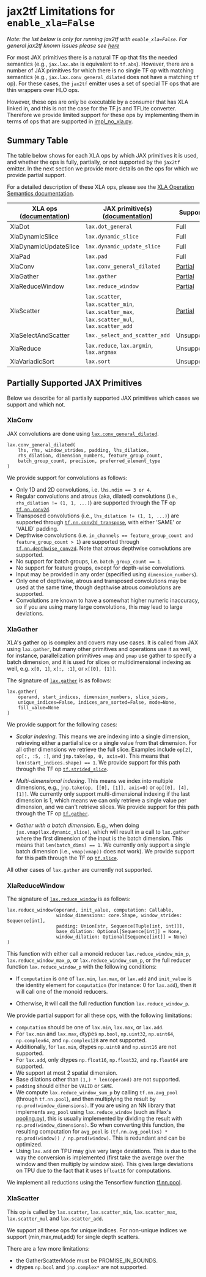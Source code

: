 # jax2tf Limitations for `enable_xla=False`

*Note: the list below is only for running jax2tf with `enable_xla=False`. For general jax2tf known issues please see [here](https://github.com/google/jax/tree/main/jax/experimental/jax2tf#known-issues)*

For most JAX primitives there is a natural TF op that fits the needed semantics
(e.g., `jax.lax.abs` is equivalent to `tf.abs`). However, there are a number of
JAX primitives for which there is no single TF op with matching semantics
(e.g., `jax.lax.conv_general_dilated` does not have a matching `tf` op). For
these cases, the `jax2tf` emitter uses a set of special TF ops that are thin
wrappers over HLO ops.

However, these ops are only be executable by a consumer that has XLA linked in,
and this is not the case for the TF.js and TFLite converter. Therefore we
provide limited support for these ops by implementing them in terms of ops that
are supported in [impl_no_xla.py](../impl_no_xla.py).

## Summary Table

The table below shows for each XLA ops by which JAX primitives it is used, and
whether the ops is fully, partially, or not supported by the `jax2tf` emitter.
In the next section we provide more details on the ops for which we provide
partial support.

For a detailed description of these XLA ops, please see the
[XLA Operation Semantics documentation](https://www.tensorflow.org/xla/operation_semantics).

| XLA ops ([documentation](https://www.tensorflow.org/xla/operation_semantics)) | JAX primitive(s) ([documentation](https://jax.readthedocs.io/en/latest/jax.lax.html)) | Supported |
| ------- | ---------------- | ------- |
| XlaDot  | `lax.dot_general` | Full |
| XlaDynamicSlice | `lax.dynamic_slice` | Full |
| XlaDynamicUpdateSlice | `lax.dynamic_update_slice` | Full |
| XlaPad  | `lax.pad` | Full |
| XlaConv | `lax.conv_general_dilated` | [Partial](#xlaconv) |
| XlaGather | `lax.gather` | [Partial](#xlagather) |
| XlaReduceWindow | `lax.reduce_window` | [Partial](#xlareducewindow) |
| XlaScatter | `lax.scatter`, `lax.scatter_min`, `lax.scatter_max`, `lax.scatter_mul`, `lax.scatter_add` | [Partial](#xlascatter) |
| XlaSelectAndScatter | `lax._select_and_scatter_add` | Unsupported |
| XlaReduce | `lax.reduce`, `lax.argmin`, `lax.argmax` | Unsupported |
| XlaVariadicSort | `lax.sort` | Unsupported |


## Partially Supported JAX Primitives

Below we describe for all partially supported JAX primitives which cases we
support and which not.

### XlaConv

JAX convolutions are done using
[`lax.conv_general_dilated`](https://jax.readthedocs.io/en/latest/_autosummary/jax.lax.conv_general_dilated.html).

```
lax.conv_general_dilated(
    lhs, rhs, window_strides, padding, lhs_dilation,
    rhs_dilation, dimension_numbers, feature_group_count,
    batch_group_count, precision, preferred_element_type
)
```

We provide support for convolutions as follows:

* Only 1D and 2D convolutions, i.e. `lhs.ndim == 3 or 4`.
* Regular convolutions and atrous (aka, dilated) convolutions
  (i.e., `rhs_dilation != (1, 1, ...)`) are supported through the TF op
  [`tf.nn.conv2d`](https://www.tensorflow.org/api_docs/python/tf/nn/conv2d).
* Transposed convolutions (i.e., `lhs_dilation != (1, 1, ...)`) are supported
  through
  [`tf.nn.conv2d_transpose`](https://www.tensorflow.org/api_docs/python/tf/nn/conv2d_transpose),
  with either 'SAME' or 'VALID' padding.
* Depthwise convolutions (i.e.
  `in_channels == feature_group_count and feature_group_count > 1`) are
  supported through
  [`tf.nn.depthwise_conv2d`](https://www.tensorflow.org/api_docs/python/tf/nn/depthwise_conv2d).
  Note that atrous depthwise convolutions are supported.
* No support for batch groups, i.e. `batch_group_count == 1`.
* No support for feature groups, except for depth-wise convolutions.
* Input may be provided in any order (specified using `dimension_numbers`).
* Only one of depthwise, atrous and transposed convolutions may be used at the
  same time, though depthwise atrous convolutions are supported.
* Convolutions are known to have a somewhat higher numeric inaccuracy, so if you 
  are using many large convolutions, this may lead to large deviations.

### XlaGather

XLA's gather op is complex and covers may use cases. It is called from JAX using
`lax.gather`, but many other primitives and operations use it as well, for
instance, parallelization primitives `vmap` and `pmap` use gather to specify a
batch dimension, and it is used for slices or multidimensional indexing as well,
e.g. `x[0, 1]`, `x[:, :1]`, or `x[[0], [1]]`.

The signature of [`lax.gather`](https://jax.readthedocs.io/en/latest/_autosummary/jax.lax.gather.html#jax.lax.gather)
is as follows:

```
lax.gather(
    operand, start_indices, dimension_numbers, slice_sizes,
    unique_indices=False, indices_are_sorted=False, mode=None,
    fill_value=None
)
```

We provide support for the following cases:

* *Scalar indexing*. This means we are indexing into a single dimension,
  retrieving either a partial slice or a single value from that dimension. For
  all other dimensions we retrieve the full slice. Examples include `op[2]`,
  `op[:, :5, :]`, and `jnp.take(op, 0, axis=0)`. This means that
  `len(start_indices.shape) == 1`. We provide support for this path through the
  TF op
  [`tf.strided_slice`](https://www.tensorflow.org/api_docs/python/tf/strided_slice).

* *Multi-dimensional indexing*. This means we index into multiple dimensions,
  e.g., `jnp.take(op, [[0], [1]], axis=0)` or `op[[0], [4], [1]]`. We currently
  only support multi-dimensional indexing if the last dimension is 1, which
  means we can only retrieve a single value per dimension, and we can't retrieve
  slices. We provide support for this path through the TF op
  [`tf.gather`](https://www.tensorflow.org/api_docs/python/tf/gather).

* *Gather with a batch dimension*. E.g., when doing
  `jax.vmap(lax.dynamic_slice)`, which will result in a call to `lax.gather`
  where the first dimension of the input is the batch dimension. This means that
  `len(batch_dims) == 1`. We currently only support a single batch dimension
  (i.e., `vmap(vmap))` does not work). We provide support for this path through
  the TF op [`tf.slice`](https://www.tensorflow.org/api_docs/python/tf/slice).

All other cases of `lax.gather` are currently not supported.


### XlaReduceWindow

The signature of [`lax.reduce_window`](https://jax.readthedocs.io/en/latest/_autosummary/jax.lax.reduce_window.html)
is as follows:

```
lax.reduce_window(operand, init_value, computation: Callable,
                  window_dimensions: core.Shape, window_strides: Sequence[int],
                  padding: Union[str, Sequence[Tuple[int, int]]],
                  base_dilation: Optional[Sequence[int]] = None,
                  window_dilation: Optional[Sequence[int]] = None)
)
```

This function with either call a monoid reducer `lax.reduce_window_min_p`,
`lax.reduce_window_max_p`, or `lax.reduce_window_sum_p`, or the full reducer
function `lax.reduce_window_p` with the following conditions:

* If `computation` is one of `lax.min`, `lax.max`, or `lax.add` and `init_value`
  is the identity element for `computation` (for instance: 0 for `lax.add`),
  then it will call one of the monoid reducers.

* Otherwise, it will call the full reduction function `lax.reduce_window_p`.

We provide partial support for all these ops, with the following limitations:

*   `computation` should be one of `lax.min`, `lax.max`, or `lax.add`.
*   For `lax.min` and `lax.max`, dtypes `np.bool`, `np.uint32`, `np.uint64`,
    `np.complex64`, and `np.complex128` are not supported.
*   Additionally, for `lax.min`, dtypes `np.uint8` and `np.uint16` are not
    supported.
*   For `lax.add`, only dtypes `np.float16`, `np.float32`, and `np.float64` are
    supported.
*   We support at most 2 spatial dimension.
*   Base dilations other than `(1,) * len(operand)` are not supported.
*   `padding` should either be `VALID` or `SAME`.
*   We compute `lax.reduce_window_sum_p` by calling `tf.nn.avg_pool` (through
    `tf.nn.pool`), and then multiplying the result by
    `np.prod(window_dimensions)`. If you are using an NN library that implements
    `avg_pool` using `lax.reduce_window` (such as Flax's
    [pooling.py](https://github.com/google/flax/blob/main/flax/linen/pooling.py)),
    this is usually implemented by dividing the result with
    `np.prod(window_dimensions)`. So when converting this function, the
    resulting computation for `avg_pool` is `(tf.nn.avg_pool(xs) *
    np.prod(window)) / np.prod(window)`. This is redundant and can be optimized.
*   Using `lax.add` on TPU may give very large deviations. This is due to the
    way the conversion is implemented (first take the average over the window
    and then multiply by window size). This gives large deviations on TPU due to
    the fact that it uses `bfloat16` for computations.

We implement all reductions using the Tensorflow function
[tf.nn.pool](https://www.tensorflow.org/api_docs/python/tf/nn/pool).

### XlaScatter

This op is called by `lax.scatter`, `lax.scatter_min`, `lax.scatter_max`,
`lax.scatter_mul` and `lax.scatter_add`.

We support all these ops for unique indices. For non-unique indices we
support (min,max,mul,add) for single depth scatters.

There are a few more limitations:
* the GatherScatterMode must be PROMISE_IN_BOUNDS.
* dtypes `np.bool` and `jnp.complex*` are not supported.
